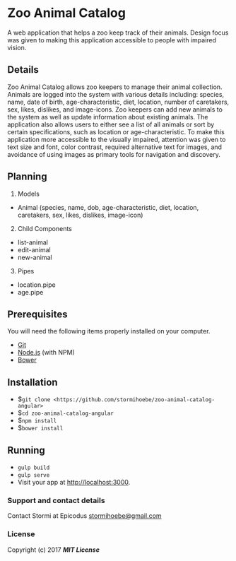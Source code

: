 # Zoo Animal Catalog

A web application that helps a zoo keep track of their animals. Design focus was given to making this application accessible to people with impaired vision.

## Details
Zoo Animal Catalog allows zoo keepers to manage their animal collection. Animals are logged into the system with various details including: species, name, date of birth, age-characteristic, diet, location, number of caretakers, sex, likes, dislikes, and image-icons. Zoo keepers can add new animals to the system as well as update information about existing animals. The application also allows users to either see a list of all animals or sort by certain specifications, such as location or age-characteristic. To make this application more accessible to the visually impaired, attention was given to text size and font, color contrast, required alternative text for images, and avoidance of using images as primary tools for navigation and discovery.  


## Planning

1. Models
  * Animal (species, name, dob, age-characteristic, diet, location, caretakers, sex, likes, dislikes, image-icon)
2. Child Components
  * list-animal
  * edit-animal
  * new-animal
3. Pipes
  * location.pipe
  * age.pipe

## Prerequisites

You will need the following items properly installed on your computer.

* [Git](https://git-scm.com/)
* [Node.js](https://nodejs.org/) (with NPM)
* [Bower](https://bower.io/)


## Installation

* $`git clone <https://github.com/stormihoebe/zoo-animal-catalog-angular>`
* $`cd zoo-animal-catalog-angular`
* $`npm install`
* $`bower install`

## Running
* `gulp build`
* `gulp serve`
* Visit your app at [http://localhost:3000](http://localhost:3000).

### Support and contact details

Contact Stormi at Epicodus
stormihoebe@gmail.com

### License

Copyright (c) 2017 **_MIT License_**
